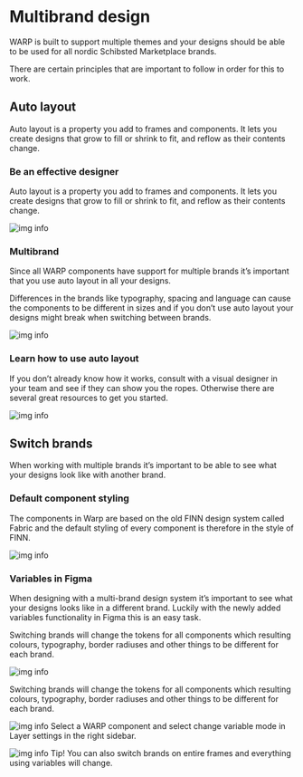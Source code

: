 # Multibrand design
WARP is built to support multiple themes and your designs should be able to be used for all nordic Schibsted Marketplace brands.

There are certain principles that are important to follow in order for this to work.

## Auto layout
Auto layout is a property you add to frames and components. It lets you create designs that grow to fill or shrink to fit, and reflow as their contents change.

### Be an effective designer
Auto layout is a property you add to frames and components. It lets you create designs that grow to fill or shrink to fit, and reflow as their contents change.

![img info](https://i.imgur.com/OvMZBs9.jpg)

### Multibrand
Since all WARP components have support for multiple brands it’s important that you use auto layout in all your designs.

Differences in the brands like typography, spacing and language can cause the components to be different in sizes and if you don’t use auto layout your designs might break when switching between brands.

![img info](https://i.imgur.com/OvMZBs9.jpg)

### Learn how to use auto layout
If you don’t already know how it works, consult with a visual designer in your team and see if they can show you the ropes. Otherwise there are several great resources to get you started.

![img info](https://i.imgur.com/OvMZBs9.jpg)

## Switch brands
When working with multiple brands it’s important to be able to see what your designs look like with another brand.

### Default component styling
The components in Warp are based on the old FINN design system called Fabric and the default styling of every component is therefore in the style of FINN.

![img info](https://i.imgur.com/OvMZBs9.jpg)

### Variables in Figma
When designing with a multi-brand design system it’s important to see what your designs looks like in a different brand. Luckily with the newly added variables functionality in Figma this is an easy task.

Switching brands will change the tokens for all components which resulting colours, typography, border radiuses and other things to be different for each brand.

![img info](https://i.imgur.com/OvMZBs9.jpg)

Switching brands will change the tokens for all components which resulting colours, typography, border radiuses and other things to be different for each brand.

![img info](https://i.imgur.com/OvMZBs9.jpg)
Select a WARP component and select change variable mode in Layer settings in the right sidebar.

![img info](https://i.imgur.com/OvMZBs9.jpg)
Tip! You can also switch brands on entire frames and everything using variables will change.